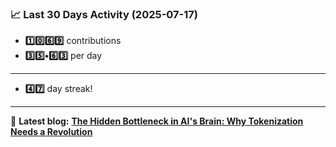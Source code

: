 <!--START_STATS-->
### 📈 Last 30 Days Activity (2025-07-17)  
- **1️⃣0️⃣6️⃣9️⃣** contributions  
- **3️⃣5️⃣•6️⃣3️⃣** per day
---
- **4️⃣7️⃣** day streak!
---
📝 **Latest blog:** [**The Hidden Bottleneck in AI's Brain: Why Tokenization Needs a Revolution**](https://andriak.com/blog/tokenization-revolution)
<!--END_STATS-->
